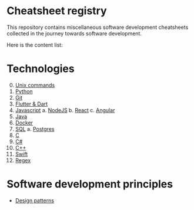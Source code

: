 # Cheatsheet registry

This repository contains miscellaneous software development cheatsheets
collected in the journey towards software development.


Here is the content list:

# Technologies

0. [Unix commands](0-unix/README.md)
1. [Python](1-python/README.md) 
2. [Git](2-git/README.md)
3. [Flutter & Dart](3-flutter/README.md)
4. [Javascript](4-javascript/README.md)
    a. [NodeJS](4-javascript/1-nodejs/README.md)
    b. [React](4-javascript/2-react/README.md)
    c. [Angular](4-javascript/3-angular/README.md) 
5. [Java](5-java/README.md)
6. [Docker](6-docker/README.md)
7. [SQL](7-sql/README.md)
   a. [Postgres](7-sql/postgres/README.md)
8. [C](8-c/README.md)
9.  [C#](9-cs/README.md)
10. [C++](10-cpp/README.md)
11. [Swift](11-swift/0-swift-basics.md)
12. [Regex](12-regex/README.md)

# Software development principles

- [Design patterns](design-patterns/README.md)
